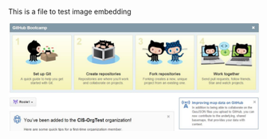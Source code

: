 This is a file to test image embedding 


![Test Image](https://raw.githubusercontent.com/BAH-CIS/Test/master/Images/GH%20Image%20Test2.png)